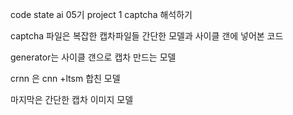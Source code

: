 code state ai 05기 project 1
captcha 해석하기 


captcha 파일은 복잡한 캡차파일들 간단한 모델과 사이클 갠에 넣어본 코드 

generator는 사이클 갠으로 캡차 만드는 모델

crnn 은 cnn +ltsm 합친 모델

마지막은 간단한 캡차 이미지 모델
